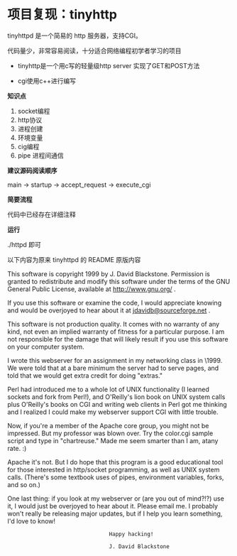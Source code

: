 # 项目复现：tinyhttp

tinyhttpd 是一个简易的 http 服务器，支持CGI。

代码量少，非常容易阅读，十分适合网络编程初学者学习的项目

- tinyhttp是一个用c写的轻量级http server 实现了GET和POST方法

- cgi使用c++进行编写

**知识点**

1. socket编程
2. http协议
3. 进程创建
4. 环境变量
5. cig编程
6. pipe 进程间通信

**建议源码阅读顺序** 

main -> startup -> accept_request -> execute_cgi

**简要流程** 

代码中已经存在详细注释

**运行**

./httpd 即可 




以下内容为原来 tinyhttpd 的 README 原版内容

This software is copyright 1999 by J. David Blackstone.  Permission is granted to redistribute and modify this software under the terms of the GNU General Public License, available at http://www.gnu.org/ .

If you use this software or examine the code, I would appreciate knowing and would be overjoyed to hear about it at jdavidb@sourceforge.net .

This software is not production quality.  It comes with no warranty of any kind, not even an implied warranty of fitness for a particular purpose.  I am not responsible for the damage that will likely result if you use this software on your computer system.

I wrote this webserver for an assignment in my networking class in \1999.  We were told that at a bare minimum the server had to serve pages, and told that we would get extra credit for doing "extras."

Perl had introduced me to a whole lot of UNIX functionality (I learned sockets and fork from Perl!), and O'Reilly's lion book on UNIX system calls plus O'Reilly's books on CGI and writing web clients in Perl got me thinking and I realized I could make my webserver support CGI with little trouble.

Now, if you're a member of the Apache core group, you might not be impressed.  But my professor was blown over.  Try the color.cgi sample script and type in "chartreuse."  Made me seem smarter than I am, atany rate. :)

Apache it's not.  But I do hope that this program is a good educational tool for those interested in http/socket programming, as well as UNIX system calls.  (There's some textbook uses of pipes, environment variables, forks, and so on.)

One last thing: if you look at my webserver or (are you out of mind?!?) use it, I would just be overjoyed to hear about it.  Please email me.  I probably won't really be releasing major updates, but if I help you learn something, I'd love to know!



                                    Happy hacking!

                                    J. David Blackstone

